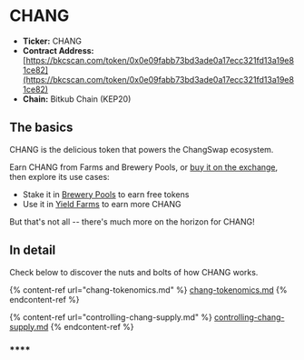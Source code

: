 # CHANG

* **Ticker:** CHANG
* **Contract Address:** [https://bkcscan.com/token/0x0e09fabb73bd3ade0a17ecc321fd13a19e81ce82](https://bkcscan.com/token/0x0e09fabb73bd3ade0a17ecc321fd13a19e81ce82)
* **Chain:** Bitkub Chain (KEP20)

## The basics

CHANG is the delicious token that powers the ChangSwap ecosystem.

Earn CHANG from Farms and Brewery Pools, or [buy it on the exchange](../../products/changswap-exchange/), then explore its use cases:

* Stake it in [Brewery Pools](../../products/brewery-pool/) to earn free tokens
* Use it in [Yield Farms](https://docs.changswap.com/products/yield-farming) to earn more CHANG



But that's not all -- there's much more on the horizon for CHANG!

## In detail

Check below to discover the nuts and bolts of how CHANG works.

{% content-ref url="chang-tokenomics.md" %}
[chang-tokenomics.md](chang-tokenomics.md)
{% endcontent-ref %}

{% content-ref url="controlling-chang-supply.md" %}
[controlling-chang-supply.md](controlling-chang-supply.md)
{% endcontent-ref %}

### \*\*\*\*
